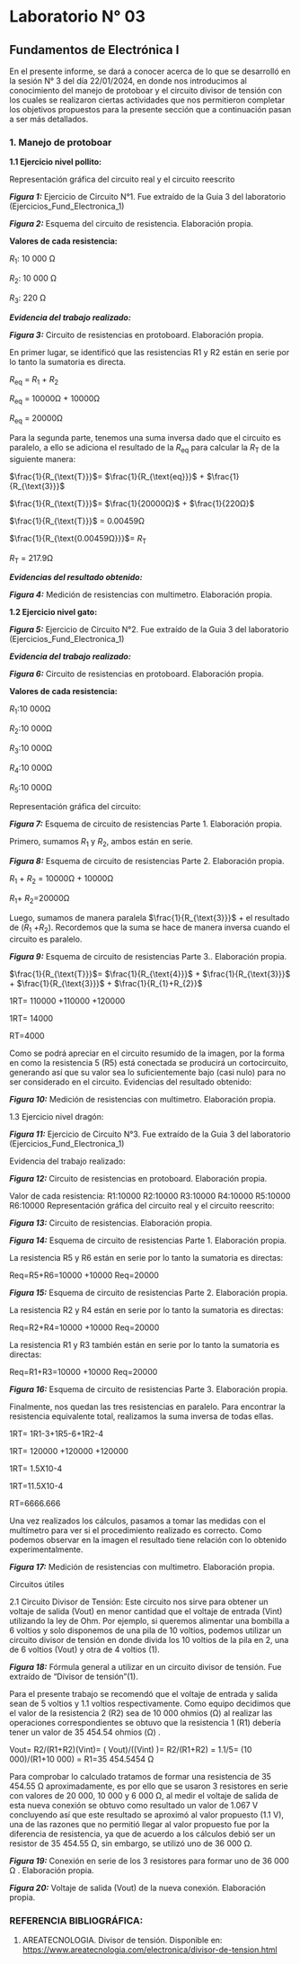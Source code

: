 # Laboratorio N° 03

## Fundamentos de Electrónica I

En el presente informe, se dará a conocer acerca de lo que se desarrolló en la sesión N° 3 del día 22/01/2024, en donde nos introducimos al conocimiento del manejo de protoboar y el circuito divisor de tensión con los cuales se realizaron ciertas actividades que nos permitieron completar los objetivos propuestos para la presente sección que a continuación pasan a ser más detallados.



### 1. Manejo de protoboar 

**1.1 Ejercicio nivel pollito:**

Representación gráfica del circuito real y el circuito reescrito



***Figura 1:*** Ejercicio de Circuito N°1.  Fue extraído de la Guia 3 del laboratorio (Ejercicios_Fund_Electronica_1)

***Figura 2:*** Esquema del circuito de resistencia. Elaboración propia.

**Valores de cada resistencia:**

$R_{\text{1}}$: 10 000 Ω


$R_{\text{2}}$: 10 000 Ω


$R_{\text{3}}$: 220 Ω

***Evidencia del trabajo realizado:***
















***Figura 3:*** Circuito de resistencias en protoboard. Elaboración propia.

En primer lugar, se identificó que las resistencias R1 y R2 están en serie por lo tanto la sumatoria es directa.

$R_{\text{eq}}$ = $R_{\text{1}}$ + $R_{\text{2}}$


$R_{\text{eq}}$ = 10000Ω + 10000Ω


$R_{\text{eq}}$ = 20000Ω


Para la segunda parte, tenemos una suma inversa dado que el circuito es paralelo, a ello se adiciona el resultado de la $R_{\text{eq}}$  para calcular la $R_{\text{T}}$ de la siguiente manera:


$\frac{1}{R_{\text{T}}}$= $\frac{1}{R_{\text{eq}}}$ + $\frac{1}{R_{\text{3}}}$


$\frac{1}{R_{\text{T}}}$= $\frac{1}{20000Ω}$ + $\frac{1}{220Ω}$

$\frac{1}{R_{\text{T}}}$ = 0.00459Ω

$\frac{1}{R_{\text{0.00459Ω}}}$= $R_{\text{T}}$

$R_{\text{T}}$ = 217.9Ω

***Evidencias del resultado obtenido:***


***Figura 4:*** Medición de resistencias con multimetro. Elaboración propia.


**1.2 Ejercicio nivel gato:**



***Figura 5:*** Ejercicio de Circuito N°2. Fue extraído de la Guia 3 del laboratorio (Ejercicios_Fund_Electronica_1)



***Evidencia del trabajo realizado:***


***Figura 6:*** Circuito de resistencias en protoboard. Elaboración propia.

**Valores de cada resistencia:**

$R_{\text{1}}$:10 000Ω

$R_{\text{2}}$:10 000Ω 

$R_{\text{3}}$:10 000Ω 

$R_{\text{4}}$:10 000Ω 

$R_{\text{5}}$:10 000Ω 

Representación gráfica del circuito:

***Figura 7:*** Esquema de circuito de resistencias Parte 1. Elaboración propia.

Primero, sumamos $R_{\text{1}}$ y $R_{\text{2}}$, ambos están en serie.


***Figura 8:*** Esquema de circuito de resistencias Parte 2. Elaboración propia.

$R_{\text{1}}$ + $R_{\text{2}}$ = 10000Ω + 10000Ω

$R_{\text{1}}$+ $R_{\text{2}}$=20000Ω

Luego, sumamos de manera paralela $\frac{1}{R_{\text{3}}}$ + el resultado de ($R_{\text{1}}$ +$R_{\text{2}}$). Recordemos que la suma se hace de manera inversa cuando el circuito es paralelo.

***Figura 9:*** Esquema de circuito de resistencias Parte 3.. Elaboración propia.

$\frac{1}{R_{\text{T}}}$= $\frac{1}{R_{\text{4}}}$ + $\frac{1}{R_{\text{3}}}$ + $\frac{1}{R_{\text{3}}}$ + $\frac{1}{R_{1}+R_{2}}$

1RT= 110000 +110000 +120000 

1RT= 14000  

RT=4000 

Como se podrá apreciar en el circuito resumido de la imagen, por la forma en como la resistencia 5 (R5) está conectada se producirá un cortocircuito, generando así que su valor sea lo suficientemente bajo (casi nulo) para no ser considerado en el circuito.
Evidencias del resultado obtenido: 

***Figura 10:*** Medición de resistencias con multimetro. Elaboración propia.
















1.3 Ejercicio nivel dragón: 











***Figura 11:*** Ejercicio de Circuito N°3. Fue extraído de la Guia 3 del laboratorio (Ejercicios_Fund_Electronica_1)



Evidencia del trabajo realizado:
















***Figura 12:*** Circuito de resistencias en protoboard. Elaboración propia.

Valor de cada resistencia:
R1:10000 
R2:10000 
R3:10000 
R4:10000 
R5:10000 
R6:10000 
Representación gráfica del circuito real y el circuito reescrito:













***Figura 13:*** Circuito de resistencias. Elaboración propia.


***Figura 14:*** Esquema de circuito de resistencias Parte 1. Elaboración propia.

La resistencia R5 y R6 están en serie por lo tanto la sumatoria es directas:

 Req=R5+R6=10000 +10000
Req=20000 



 











***Figura 15:***  Esquema de circuito de resistencias Parte 2. Elaboración propia.    

La resistencia R2 y R4 están en serie por lo tanto la sumatoria es directas:

 Req=R2+R4=10000 +10000
Req=20000 

La resistencia R1 y R3 también están en serie por lo tanto la sumatoria es directas:

 Req=R1+R3=10000 +10000
Req=20000 








***Figura 16:***  Esquema de circuito de resistencias Parte 3. Elaboración propia.   

Finalmente, nos quedan las tres resistencias en paralelo. Para encontrar la resistencia equivalente total, realizamos la suma inversa de todas ellas.

1RT= 1R1-3+1R5-6+1R2-4

1RT= 120000 +120000 +120000 

1RT= 1.5X10-4    

1RT=11.5X10-4   

RT=6666.666     








Una vez realizados los cálculos, pasamos a tomar las medidas con el multímetro para ver si el procedimiento realizado es correcto. 
Como podemos observar en la imagen el resultado tiene relación con lo obtenido experimentalmente.













***Figura 17:*** Medición de resistencias con multimetro. Elaboración propia.   
























 Circuitos útiles

2.1 Circuito Divisor de Tensión: Este circuito nos sirve para obtener un voltaje de salida (Vout) en menor cantidad que el voltaje de entrada (Vint) utilizando la ley de Ohm. Por ejemplo, si queremos alimentar una bombilla a 6 voltios y solo disponemos de una pila de 10 voltios, podemos utilizar un circuito divisor de tensión en donde divida los 10 voltios de la pila en 2, una de 6 voltios (Vout) y otra de 4 voltios (1). 





***Figura 18:*** Fórmula general a utilizar en un circuito divisor de tensión. Fue extraído de “Divisor de tensión”(1). 

Para el presente trabajo se recomendó que el voltaje de entrada y salida sean de 5 voltios y 1.1 voltios respectivamente. Como equipo decidimos que el valor de la resistencia 2 (R2)  sea de 10 000 ohmios (Ω) al realizar las operaciones correspondientes se obtuvo que la resistencia 1 (R1) debería tener un valor de 35 454.54 ohmios (Ω) .


Vout=  R2/(R1+R2)(Vint)=  ( Vout)/((Vint) )=  R2/(R1+R2)  =  1.1/5=  (10 000)/(R1+10 000)
= R1=35 454.5454 Ω






Para comprobar lo calculado tratamos de formar una resistencia de 35 454.55 Ω aproximadamente, es por ello que se usaron 3 resistores en serie  con valores de 20 000, 10 000 y 6 000 Ω, al medir el voltaje de salida de esta nueva conexión se obtuvo como resultado un valor de 1.067 V concluyendo así que este resultado se aproximó al valor propuesto (1.1 V), una de las razones que no permitió llegar al valor propuesto fue por la diferencia de resistencia, ya que de acuerdo a los cálculos debió ser un resistor de 35 454.55 Ω, sin embargo, se utilizó uno de 36 000 Ω. 




***Figura 19:*** Conexión en serie de los 3 resistores para formar uno de 36 000 Ω . Elaboración propia.


***Figura 20:*** Voltaje de salida (Vout) de la nueva conexión. Elaboración propia.




### **REFERENCIA BIBLIOGRÁFICA:**

1. AREATECNOLOGIA. Divisor de tensión. Disponible en: https://www.areatecnologia.com/electronica/divisor-de-tension.html

